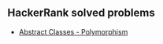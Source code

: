
## HackerRank solved problems

+ [Abstract Classes - Polymorphism](https://www.hackerrank.com/challenges/abstract-classes-polymorphism/problem?isFullScreen=true)
